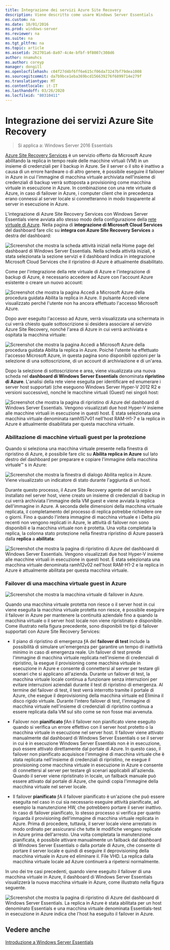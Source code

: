 ```yaml
---
title: Integrazione dei servizi Azure Site Recovery
description: Viene descritto come usare Windows Server Essentials
ms.custom: na
ms.date: 10/01/2016
ms.prod: windows-server
ms.reviewer: na
ms.suite: na
ms.tgt_pltfrm: na
ms.topic: article
ms.assetid: 262701a6-8a97-4c4e-bfbf-9f8007c308d6
author: nnamuhcs
ms.author: coreyp
manager: dongill
ms.openlocfilehash: c04f27d4bf6ff6e615cf06da73247bf79dea1008
ms.sourcegitcommit: da7b9bce1eba369bcd156639276f6899714e279f
ms.translationtype: MT
ms.contentlocale: it-IT
ms.lasthandoff: 03/26/2020
ms.locfileid: "80310411"
---
```

# <a name="azure-site-recovery-services-integration"></a>Integrazione dei servizi Azure Site Recovery

>Si applica a: Windows Server 2016 Essentials

[Azure Site Recovery Services](https://docs.microsoft.com/azure/site-recovery/) è un servizio offerto da Microsoft Azure abilitando la replica in tempo reale delle macchine virtuali (VM) in un insieme di credenziali per il backup in Azure. Se il server o il sito è inattivo a causa di un errore hardware o di altro genere, è possibile eseguire il failover in Azure in cui l'immagine di macchina virtuale archiviata nell'insieme di credenziali di backup verrà sottoposta a provisioning come macchina virtuale in esecuzione in Azure. In combinazione con una rete virtuale di Azure, in caso di failover in Azure, i computer client che in precedenza erano connessi al server locale si connetteranno in modo trasparente al server in esecuzione in Azure.

L'integrazione di Azure Site Recovery Services con Windows Server Essentials viene avviata allo stesso modo della configurazione della [rete virtuale di Azure](azure-virtual-network-integration.md). Nella pagina di **integrazione di Microsoft Cloud Services** del dashboard fare clic su **integra con Azure Site Recovery Services** a destra del dashboard:

![Screenshot che mostra la scheda attività iniziali nella Home page del dashboard di Windows Server Essentials. Nella scheda attività iniziali, è stata selezionata la sezione servizi e il dashboard indica in integrazione Microsoft Cloud Services che il ripristino di Azure è attualmente disabilitato.](media/azure-site-recovery-1.PNG)

Come per l'integrazione della rete virtuale di Azure e l'integrazione di backup di Azure, è necessario accedere ad Azure con l'account Azure esistente o creare un nuovo account:

![Screenshot che mostra la pagina Accedi a Microsoft Azure della procedura guidata Abilita la replica in Azure. Il pulsante Accedi viene visualizzato perché l'utente non ha ancora effettuato l'accesso Microsoft Azure.](media/azure-site-recovery-2.PNG)

Dopo aver eseguito l'accesso ad Azure, verrà visualizzata una schermata in cui verrà chiesto quale sottoscrizione si desidera associare al servizio Azure Site Recovery, nonché l'area di Azure in cui verrà archiviata e ospitata la macchina virtuale:

![Screenshot che mostra la pagina Accedi a Microsoft Azure della procedura guidata Abilita la replica in Azure. Poiché l'utente ha effettuato l'accesso Microsoft Azure, in questa pagina sono disponibili opzioni per la selezione di una sottoscrizione, di un account di archiviazione e di un'area.](media/azure-site-recovery-3.PNG)

Dopo la selezione di sottoscrizione e area, viene visualizzata una nuova scheda nel **dashboard di Windows Server Essentials** denominata **ripristino di Azure**. L'analisi della rete viene eseguita per identificare ed enumerare i server host supportati (che eseguono Windows Server Hyper-V 2012 R2 e versioni successive), nonché le macchine virtuali (Guest) nei singoli host:

![Screenshot che mostra la pagina di ripristino di Azure del dashboard di Windows Server Essentials. Vengono visualizzati due host Hyper-V insieme alle macchine virtuali in esecuzione in questi host. È stata selezionata una macchina virtuale denominata ramh157v01 nell'host RAM-H1-7 e la replica in Azure è attualmente disabilitata per questa macchina virtuale.](media/azure-site-recovery-4.PNG)

### <a name="enabling-guest-virtual-machines-for-protection"></a>Abilitazione di macchine virtuali guest per la protezione

Quando si seleziona una macchina virtuale presente nella finestra di ripristino di Azure, è possibile fare clic su **Abilita replica in Azure** sul lato destro del dashboard per preparare e copiare l'immagine della macchina virtuale™ s in Azure:

![Screenshot che mostra la finestra di dialogo Abilita replica in Azure. Viene visualizzato un indicatore di stato durante l'aggiunta di un host.](media/azure-site-recovery-5.PNG)

Durante questo processo, il Azure Site Recovery agente del servizio è installato nel server host, viene creato un insieme di credenziali di backup in cui verrà archiviata l'immagine della VM guest e viene avviata la replica dell'immagine in Azure. A seconda delle dimensioni della macchina virtuale replicata, il completamento del processo di replica potrebbe richiedere ore o giorni. Fino a quando l'intera immagine di macchina virtuale e i Delta più recenti non vengono replicati in Azure, le attività di failover non sono disponibili e la macchina virtuale non è protetta. Una volta completata la replica, la colonna stato protezione nella finestra ripristino di Azure passerà dalla **replica** a **abilitata**:

![Screenshot che mostra la pagina di ripristino di Azure del dashboard di Windows Server Essentials. Vengono visualizzati due host Hyper-V insieme alle macchine virtuali in esecuzione in questi host. È stata selezionata una macchina virtuale denominata ramh12v02 nell'host RAM-H1-2 e la replica in Azure è attualmente abilitata per questa macchina virtuale.](media/azure-site-recovery-6.PNG)

### <a name="failover-of-a-guest-vm-to-azure"></a>Failover di una macchina virtuale guest in Azure

![Screenshot che mostra la macchina virtuale di failover in Azure.](media/azure-site-recovery-7.PNG)

Quando una macchina virtuale protetta non riesce o il server host in cui viene eseguita la macchina virtuale protetta non riesce, è possibile eseguire il failover in Azure per mantenere la continuità aziendale fino a quando la macchina virtuale o il server host locale non viene ripristinato e disponibile. Come illustrato nella figura precedente, sono disponibili tre tipi di failover supportati con Azure Site Recovery Services:

-   Il piano di ripristino di emergenza ƒA del **failover di test** include la possibilità di simulare un'emergenza per garantire un tempo di inattività minimo in caso di emergenza reale. Un failover di test prende l'immagine di macchina virtuale replicata nell'insieme di credenziali di ripristino, la esegue il provisioning come macchina virtuale in esecuzione in Azure e consente di connettersi al server per testare gli scenari che si applicano all'azienda. Durante un failover di test, la macchina virtuale locale continua a funzionare senza interruzioni per evitare interruzioni aziendali durante il test di ripristino di emergenza. Al termine del failover di test, il test verrà interrotto tramite il portale di Azure, che esegue il deprovisioning della macchina virtuale ed Elimina il disco rigido virtuale. Durante l'intero failover di test, l'immagine di macchina virtuale nell'insieme di credenziali di ripristino continua a essere replicata dalla VM sul sito come se non fosse mai avvenuta.

-   Failover non **pianificato** ƒAn il failover non pianificato viene eseguito quando si verifica un errore effettivo con il server host protetto o la macchina virtuale in esecuzione nel server host. Il failover viene attivato manualmente dal dashboard di Windows Server Essentials o se il server in cui è in esecuzione Windows Server Essentials non è in esecuzione, può essere attivato direttamente dal portale di Azure. In questo caso, il failover non pianificato acquisisce l'immagine di macchina virtuale che è stata replicata nell'insieme di credenziali di ripristino, ne esegue il provisioning come macchina virtuale in esecuzione in Azure e consente di connettersi al server per testare gli scenari applicabili all'azienda. Quando il server viene ripristinato in locale, un failback manuale può essere attivato dal portale di Azure, che quindi copia l'immagine della macchina virtuale nel server locale.

-   Il failover **pianificato** ƒA il failover pianificato è un'azione che può essere eseguita nel caso in cui sia necessario eseguire attività pianificate, ad esempio la manutenzione HW, che potrebbero portare il server inattivo. In caso di failover pianificato, lo stesso processo si verifica per quanto riguarda il provisioning dell'immagine di macchina virtuale replicata in Azure. Prima di procedere, tuttavia, il server locale viene arrestato in modo ordinato per assicurarsi che tutte le modifiche vengano replicate in Azure prima dell'arresto. Una volta completata la manutenzione pianificata, è possibile attivare manualmente un failback dal dashboard di Windows Server Essentials o dalla portale di Azure, che consente di portare il server locale e quindi di eseguire il deprovisioning della macchina virtuale in Azure ed eliminare il. File VHD. La replica dalla macchina virtuale locale ad Azure continuerà a ripetersi normalmente.

In uno dei tre casi precedenti, quando viene eseguito il failover di una macchina virtuale in Azure, il dashboard di Windows Server Essentials visualizzerà la nuova macchina virtuale in Azure, come illustrato nella figura seguente.

![Screenshot che mostra la pagina di ripristino di Azure del dashboard di Windows Server Essentials. La replica in Azure è stata abilitata per un host denominato Essentials e una macchina virtuale denominata Essentials-test in esecuzione in Azure indica che l'host ha eseguito il failover in Azure.](media/azure-site-recovery-8.PNG)

<a name="see-also"></a>Vedere anche
--------
[Introduzione a Windows Server Essentials](get-started.md)
